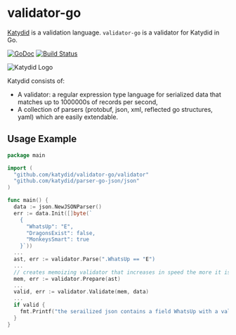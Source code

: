 # validator-go

[Katydid](http://katydid.github.io) is a validation language. `validator-go` is a validator for Katydid in Go.

[![GoDoc](https://godoc.org/github.com/katydid/validator-go?status.svg)](https://godoc.org/github.com/katydid/validator-go) [![Build Status](https://github.com/katydid/validator-go/actions/workflows/build.yml/badge.svg)](https://github.com/katydid/validator-go/actions)

![Katydid Logo](https://cdn.rawgit.com/katydid/katydid.github.io/main/logo.png)

Katydid consists of:

  * A validator: a regular expression type language for serialized data that matches up to 1000000s of records per second,
  * A collection of parsers (protobuf, json, xml, reflected go structures, yaml) which are easily extendable.

## Usage Example

```go
package main

import (
  "github.com/katydid/validator-go/validator"
  "github.com/katydid/parser-go-json/json"
)

func main() {
  data := json.NewJSONParser()
  err := data.Init([]byte(`
    {
      "WhatsUp": "E",
      "DragonsExist": false,
      "MonkeysSmart": true
    }`))
  ...
  ast, err := validator.Parse(".WhatsUp == "E")
  ...
  // creates memoizing validator that increases in speed the more it is used.
  mem, err := validator.Prepare(ast)
  ...
  valid, err := validator.Validate(mem, data)
  ...
  if valid {
    fmt.Printf("the serailized json contains a field WhatsUp with a value E\n")
  }
}
```
